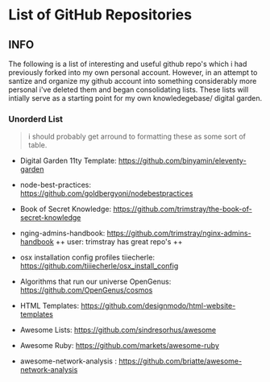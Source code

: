 # List of GitHub Repositories

## INFO
The following is a list of interesting and useful github repo's which i had previously
forked into my own personal account. However, in an attempt to santize and organize my
github account into something considerably more personal i've deleted them and began
consolidating lists.
These lists will intially serve as a starting point for my own knowledegebase/
digital garden.

### Unorderd List
> i should probably get arround to formatting these as some sort of table.

- Digital Garden 11ty Template: https://github.com/binyamin/eleventy-garden
- node-best-practices: https://github.com/goldbergyoni/nodebestpractices

- Book of Secret Knowledge: https://github.com/trimstray/the-book-of-secret-knowledge
- nging-admins-handbook: https://github.com/trimstray/nginx-admins-handbook
	++ user: trimstray has great repo's ++

- osx installation config profiles tiiecherle:   https://github.com/tiiiecherle/osx_install_config
- Algorithms that run our universe OpenGenus: https://github.com/OpenGenus/cosmos
- HTML Templates: https://github.com/designmodo/html-website-templates

- Awesome Lists: https://github.com/sindresorhus/awesome
- Awesome Ruby: https://github.com/markets/awesome-ruby
- awesome-network-analysis : https://github.com/briatte/awesome-network-analysis
